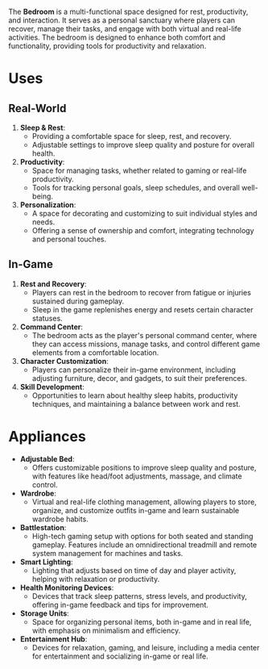 The **Bedroom** is a multi-functional space designed for rest, productivity, and interaction. It serves as a personal sanctuary where players can recover, manage their tasks, and engage with both virtual and real-life activities. The bedroom is designed to enhance both comfort and functionality, providing tools for productivity and relaxation.

# Uses

## Real-World

1. **Sleep & Rest**:
    - Providing a comfortable space for sleep, rest, and recovery.
    - Adjustable settings to improve sleep quality and posture for overall health.
2. **Productivity**:
    - Space for managing tasks, whether related to gaming or real-life productivity.
    - Tools for tracking personal goals, sleep schedules, and overall well-being.
3. **Personalization**:
    - A space for decorating and customizing to suit individual styles and needs.
    - Offering a sense of ownership and comfort, integrating technology and personal touches.

## In-Game

1. **Rest and Recovery**:
    - Players can rest in the bedroom to recover from fatigue or injuries sustained during gameplay.
    - Sleep in the game replenishes energy and resets certain character statuses.
2. **Command Center**:
    - The bedroom acts as the player's personal command center, where they can access missions, manage tasks, and control different game elements from a comfortable location.
3. **Character Customization**:
    - Players can personalize their in-game environment, including adjusting furniture, decor, and gadgets, to suit their preferences.
4. **Skill Development**:
    - Opportunities to learn about healthy sleep habits, productivity techniques, and maintaining a balance between work and rest.

# Appliances

- **Adjustable Bed**:
    - Offers customizable positions to improve sleep quality and posture, with features like head/foot adjustments, massage, and climate control.
- **Wardrobe**:
    - Virtual and real-life clothing management, allowing players to store, organize, and customize outfits in-game and learn sustainable wardrobe habits.
- **Battlestation**:
    - High-tech gaming setup with options for both seated and standing gameplay. Features include an omnidirectional treadmill and remote system management for machines and tasks.
- **Smart Lighting**:
    - Lighting that adjusts based on time of day and player activity, helping with relaxation or productivity.
- **Health Monitoring Devices**:
    - Devices that track sleep patterns, stress levels, and productivity, offering in-game feedback and tips for improvement.
- **Storage Units**:
    - Space for organizing personal items, both in-game and in real life, with emphasis on minimalism and efficiency.
- **Entertainment Hub**:
    - Devices for relaxation, gaming, and leisure, including a media center for entertainment and socializing in-game or real life.
